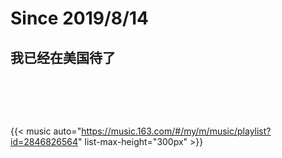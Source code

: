 # 

# Since 2019/8/14


## 我已经在美国待了

<div id="since" style="padding: 2rem; text-align:center; font-size: 1.6rem; line-height: 3rem;"></div>
<script>
    var countDownDate = new Date('2019-08-14T00:00:00').getTime();
    window.setInterval(function() {
        var distance = new Date().getTime() - countDownDate;
        var days = Math.floor(distance / (1000 * 60 * 60 * 24));
        var hours = Math.floor((distance % (1000 * 60 * 60 * 24)) / (1000 * 60 * 60));
        var minutes = Math.floor((distance % (1000 * 60 * 60)) / (1000 * 60));
        var seconds = Math.floor((distance % (1000 * 60)) / 1000);
        document.getElementById("since").innerHTML = days + ' 天 ' + hours + ' 时 ' + minutes + ' 分 ' + seconds + ' 秒';
    }, 1000);
</script>

{{< music auto="https://music.163.com/#/my/m/music/playlist?id=2846826564" list-max-height="300px" >}}


